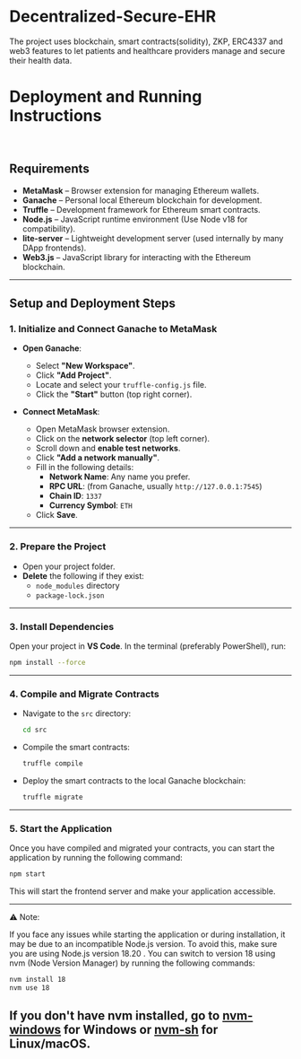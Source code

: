 # Decentralized-Secure-EHR
The project uses blockchain, smart contracts(solidity), ZKP, ERC4337 and web3 features to let patients and healthcare providers manage and secure their health data. 
# Deployment and Running Instructions

&nbsp;

## Requirements

- **MetaMask** – Browser extension for managing Ethereum wallets.
- **Ganache** – Personal local Ethereum blockchain for development.
- **Truffle** – Development framework for Ethereum smart contracts.
- **Node.js** – JavaScript runtime environment (Use Node v18 for compatibility).
- **lite-server** – Lightweight development server (used internally by many DApp frontends).
- **Web3.js** – JavaScript library for interacting with the Ethereum blockchain.

---

## Setup and Deployment Steps

### 1. Initialize and Connect Ganache to MetaMask

- **Open Ganache**:
  - Select **"New Workspace"**.
  - Click **"Add Project"**.
  - Locate and select your `truffle-config.js` file.
  - Click the **"Start"** button (top right corner).

- **Connect MetaMask**:
  - Open MetaMask browser extension.
  - Click on the **network selector** (top left corner).
  - Scroll down and **enable test networks**.
  - Click **"Add a network manually"**.
  - Fill in the following details:
    - **Network Name**: Any name you prefer.
    - **RPC URL**: (from Ganache, usually `http://127.0.0.1:7545`)
    - **Chain ID**: `1337`
    - **Currency Symbol**: `ETH`
  - Click **Save**.

---

### 2. Prepare the Project

- Open your project folder.
- **Delete** the following if they exist:
  - `node_modules` directory
  - `package-lock.json`

---

### 3. Install Dependencies

Open your project in **VS Code**. In the terminal (preferably PowerShell), run:

```bash
npm install --force
```

---

### 4. Compile and Migrate Contracts

- Navigate to the `src` directory:

  ```bash
  cd src
  ```
- Compile the smart contracts:
  
  ```bash
  truffle compile
  ```
- Deploy the smart contracts to the local Ganache blockchain:

  ```bash
  truffle migrate
  ```
---
### 5. Start the Application

Once you have compiled and migrated your contracts, you can start the application by running the following command:

```bash
npm start
```
This will start the frontend server and make your application accessible.

---

⚠️ Note: 

If you face any issues while starting the application or during installation, it may be due to an incompatible Node.js version.
To avoid this, make sure you are using Node.js version 18.20 . You can switch to version 18 using nvm (Node Version Manager) by running the following commands:

```bash
nvm install 18
nvm use 18
```
If you don't have nvm installed, go to [nvm-windows](https://github.com/coreybutler/nvm-windows) for Windows or [nvm-sh](https://github.com/nvm-sh/nvm) for Linux/macOS.
---

